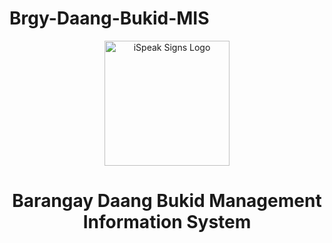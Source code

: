 # Brgy-Daang-Bukid-MIS

<p align="center">
<img src="https://media.discordapp.net/attachments/1042839582267428987/1081424853359411250/logo_daang_bukid-legitbgremoved.png?width=406&height=406" alt="iSpeak Signs Logo" width="200" height="200">
</p>

<h1 align="center">Barangay Daang Bukid Management Information System</h1>


